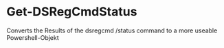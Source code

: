 # Get-DSRegCmdStatus
Converts the Results of the dsregcmd /status command to a more useable Powershell-Objekt
